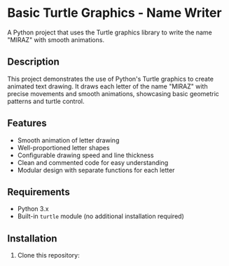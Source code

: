 # Basic Turtle Graphics - Name Writer

A Python project that uses the Turtle graphics library to write the name "MIRAZ" with smooth animations.

## Description

This project demonstrates the use of Python's Turtle graphics to create animated text drawing. It draws each letter of the name "MIRAZ" with precise movements and smooth animations, showcasing basic geometric patterns and turtle control.

## Features

- Smooth animation of letter drawing
- Well-proportioned letter shapes
- Configurable drawing speed and line thickness
- Clean and commented code for easy understanding
- Modular design with separate functions for each letter

## Requirements

- Python 3.x
- Built-in `turtle` module (no additional installation required)

## Installation

1. Clone this repository: 